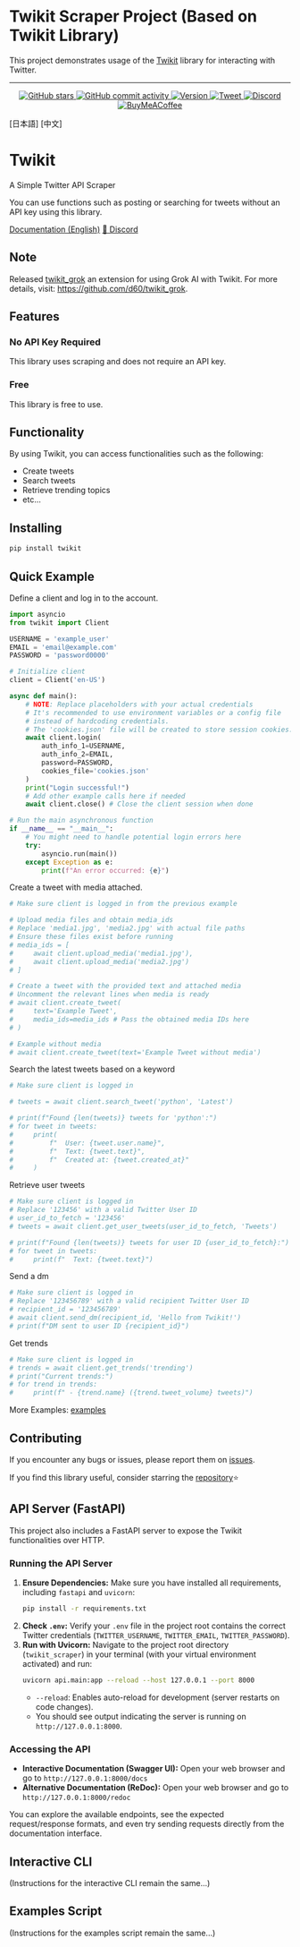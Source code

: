 # Twikit Scraper Project (Based on Twikit Library)

This project demonstrates usage of the [Twikit](https://github.com/d60/twikit) library for interacting with Twitter.

---

<!-- Original Twikit README Content Below -->

<p align="center">
  <a href="https://github.com/d60/twikit/stargazers">
    <img alt="GitHub stars" src="https://img.shields.io/github/stars/d60/twikit?style=social">
  </a>
  <a href="https://github.com/d60/twikit/commit/">
    <img alt="GitHub commit activity" src="https://img.shields.io/github/commit-activity/m/d60/twikit?style=social">
  </a>
  <a href="https://github.com/d60/twikit/releases">
    <img alt="Version" src="https://img.shields.io/github/v/release/d60/twikit?style=social">
  </a>
  <a href="https://twitter.com/intent/tweet?text=Twikit+-+A+Simple+Twitter+API+Scraper&url=https://github.com/d60/twikit">
    <img alt="Tweet" src="https://img.shields.io/twitter/url?style=social&url=https%3A%2F%2Fgithub.com%2Fd60%2Ftwikit">
  </a>
  <a href="https://discord.gg/kMAH3CvCqn">
    <img alt="Discord" src="https://img.shields.io/discord/1108547597969391667?style=social">
  </a>
  <a href="https://www.buymeacoffee.com/d60">
    <img alt="BuyMeACoffee" src="https://img.shields.io/static/v1?label=BuyMeACoffee&message=Support&color=FFDD00&style=social&logo=buymeacoffee">
  </a>
</p>

[日本語] [中文]

# Twikit
A Simple Twitter API Scraper

You can use functions such as posting or searching for tweets without an API key using this library.

[Documentation (English)](https://twikit.readthedocs.io/en/latest/)
[🔵 Discord](https://discord.gg/kMAH3CvCqn)

## Note

Released [twikit_grok](https://github.com/d60/twikit_grok) an extension for using Grok AI with Twikit.
For more details, visit: https://github.com/d60/twikit_grok.

## Features
### No API Key Required
This library uses scraping and does not require an API key.

### Free
This library is free to use.

## Functionality
By using Twikit, you can access functionalities such as the following:

- Create tweets
- Search tweets
- Retrieve trending topics
- etc...

## Installing
```bash
pip install twikit
```

## Quick Example
Define a client and log in to the account.

```python
import asyncio
from twikit import Client

USERNAME = 'example_user'
EMAIL = 'email@example.com'
PASSWORD = 'password0000'

# Initialize client
client = Client('en-US')

async def main():
    # NOTE: Replace placeholders with your actual credentials
    # It's recommended to use environment variables or a config file
    # instead of hardcoding credentials.
    # The 'cookies.json' file will be created to store session cookies.
    await client.login(
        auth_info_1=USERNAME,
        auth_info_2=EMAIL,
        password=PASSWORD,
        cookies_file='cookies.json'
    )
    print("Login successful!")
    # Add other example calls here if needed
    await client.close() # Close the client session when done

# Run the main asynchronous function
if __name__ == "__main__":
    # You might need to handle potential login errors here
    try:
        asyncio.run(main())
    except Exception as e:
        print(f"An error occurred: {e}")

```
Create a tweet with media attached.

```python
# Make sure client is logged in from the previous example

# Upload media files and obtain media_ids
# Replace 'media1.jpg', 'media2.jpg' with actual file paths
# Ensure these files exist before running
# media_ids = [
#     await client.upload_media('media1.jpg'),
#     await client.upload_media('media2.jpg')
# ]

# Create a tweet with the provided text and attached media
# Uncomment the relevant lines when media is ready
# await client.create_tweet(
#     text='Example Tweet',
#     media_ids=media_ids # Pass the obtained media IDs here
# )

# Example without media
# await client.create_tweet(text='Example Tweet without media')
```
Search the latest tweets based on a keyword

```python
# Make sure client is logged in

# tweets = await client.search_tweet('python', 'Latest')

# print(f"Found {len(tweets)} tweets for 'python':")
# for tweet in tweets:
#     print(
#         f"  User: {tweet.user.name}",
#         f"  Text: {tweet.text}",
#         f"  Created at: {tweet.created_at}"
#     )
```
Retrieve user tweets

```python
# Make sure client is logged in
# Replace '123456' with a valid Twitter User ID
# user_id_to_fetch = '123456'
# tweets = await client.get_user_tweets(user_id_to_fetch, 'Tweets')

# print(f"Found {len(tweets)} tweets for user ID {user_id_to_fetch}:")
# for tweet in tweets:
#     print(f"  Text: {tweet.text}")

```
Send a dm

```python
# Make sure client is logged in
# Replace '123456789' with a valid recipient Twitter User ID
# recipient_id = '123456789'
# await client.send_dm(recipient_id, 'Hello from Twikit!')
# print(f"DM sent to user ID {recipient_id}")
```
Get trends

```python
# Make sure client is logged in
# trends = await client.get_trends('trending')
# print("Current trends:")
# for trend in trends:
#     print(f" - {trend.name} ({trend.tweet_volume} tweets)")

```
More Examples: [examples](https://github.com/d60/twikit/tree/main/examples)

## Contributing
If you encounter any bugs or issues, please report them on [issues](https://github.com/d60/twikit/issues).

If you find this library useful, consider starring the [repository](https://github.com/d60/twikit)⭐️ 

## API Server (FastAPI)

This project also includes a FastAPI server to expose the Twikit functionalities over HTTP.

### Running the API Server

1.  **Ensure Dependencies:** Make sure you have installed all requirements, including `fastapi` and `uvicorn`:
    ```bash
    pip install -r requirements.txt
    ```
2.  **Check `.env`:** Verify your `.env` file in the project root contains the correct Twitter credentials (`TWITTER_USERNAME`, `TWITTER_EMAIL`, `TWITTER_PASSWORD`).
3.  **Run with Uvicorn:** Navigate to the project root directory (`twikit_scraper`) in your terminal (with your virtual environment activated) and run:
    ```bash
    uvicorn api.main:app --reload --host 127.0.0.1 --port 8000
    ```
    *   `--reload`: Enables auto-reload for development (server restarts on code changes).
    *   You should see output indicating the server is running on `http://127.0.0.1:8000`.

### Accessing the API

*   **Interactive Documentation (Swagger UI):** Open your web browser and go to `http://127.0.0.1:8000/docs`
*   **Alternative Documentation (ReDoc):** Open your web browser and go to `http://127.0.0.1:8000/redoc`

You can explore the available endpoints, see the expected request/response formats, and even try sending requests directly from the documentation interface.

## Interactive CLI

(Instructions for the interactive CLI remain the same...)

## Examples Script

(Instructions for the examples script remain the same...) 